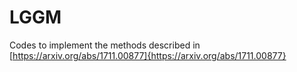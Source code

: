 # LGGM
Codes to implement the methods described in [https://arxiv.org/abs/1711.00877]{https://arxiv.org/abs/1711.00877}
